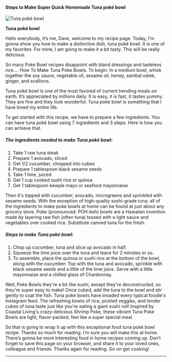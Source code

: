             

#### Steps to Make Super Quick Homemade Tuna poké bowl

![Tuna poké bowl](https://img-global.cpcdn.com/recipes/afb5a1698a2fe253/751x532cq70/tuna-poke-bowl-recipe-main-photo.jpg)

**Tuna poké bowl**

Hello everybody, it’s me, Dave, welcome to my recipe page. Today, I’m gonna show you how to make a distinctive dish, tuna poké bowl. It is one of my favorites. For mine, I am going to make it a bit tasty. This will be really delicious.

So many Poke Bowl recipes disappoint with bland dressings and tasteless rice…. How To Make Tuna Poke Bowls. To begin: In a medium bowl, whisk together the soy sauce, vegetable oil, sesame oil, honey, sambal oelek, ginger, and scallions.

Tuna poké bowl is one of the most favored of current trending meals on earth. It’s appreciated by millions daily. It is easy, it is fast, it tastes yummy. They are fine and they look wonderful. Tuna poké bowl is something that I have loved my entire life.

To get started with this recipe, we have to prepare a few ingredients. You can have tuna poké bowl using 7 ingredients and 3 steps. Here is how you can achieve that.

##### The ingredients needed to make Tuna poké bowl:

1.  Take 1 raw tuna steak
2.  Prepare 1 avocado, sliced
3.  Get 1/2 cucumber, chopped into cubes
4.  Prepare 1 tablespoon black sesame seeds
5.  Take 1 lime, juiced
6.  Get 1 cup cooked sushi rice or quinoa
7.  Get 1 tablespoon kewpie mayo or seafood mayonnaise

Then it's topped with cucumber, avocado, microgreens and sprinkled with sesame seeds. With the exception of high-quality sushi-grade tuna; all of the ingredients to make poke bowls at home can be found at just about any grocery store. Poke (pronounced: POH-keh) bowls are a Hawaiian invention made by layering raw fish (often tuna) tossed with a light sauce and vegetables over cooked rice. Substitute canned tuna for the fresh.

##### Steps to make Tuna poké bowl:

1.  Chop up cucumber, tuna and slice up avocado in half.
2.  Squeeze the lime juice over the tuna and leave for 2 minutes or so.
3.  To assemble, place the quinoa or sushi rice at the bottom of the bowl, along with the cucumber. Top with the tuna and avocado, sprinkle with black sesame seeds and a little of the lime juice. Serve with a little mayonnaise and a chilled glass of Chardonnay.

Well, Poke Bowls they're a bit like sushi, except they're deconstructed, so they're super easy to make! Once cubed, add the tuna to the bowl and stir gently to coat the fish. Tuna poke bowls have invaded every typical foodie's Instagram feed. The refreshing bowls of rice, pickled veggies, and tender cubes of tuna taste just like you're eating a giant sushi roll! Inspired by Coastal Living's crazy-delicious Shrimp Poke, these vibrant Tuna Poke Bowls are light, flavor-packed, feel like a super special meal.

So that is going to wrap it up with this exceptional food tuna poké bowl recipe. Thanks so much for reading. I’m sure you will make this at home. There’s gonna be more interesting food in home recipes coming up. Don’t forget to save this page on your browser, and share it to your loved ones, colleague and friends. Thanks again for reading. Go on get cooking!

* * *